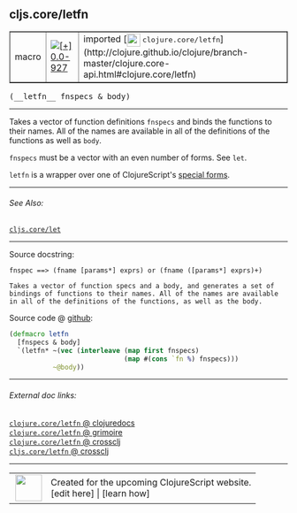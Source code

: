 ## cljs.core/letfn



 <table border="1">
<tr>
<td>macro</td>
<td><a href="https://github.com/cljsinfo/cljs-api-docs/tree/0.0-927"><img valign="middle" alt="[+] 0.0-927" title="Added in 0.0-927" src="https://img.shields.io/badge/+-0.0--927-lightgrey.svg"></a> </td>
<td>
imported [<img height="24px" valign="middle" src="http://i.imgur.com/1GjPKvB.png"> <samp>clojure.core/letfn</samp>](http://clojure.github.io/clojure/branch-master/clojure.core-api.html#clojure.core/letfn)
</td>
</tr>
</table>


 <samp>
(__letfn__ fnspecs & body)<br>
</samp>

---

Takes a vector of function definitions `fnspecs` and binds the functions to
their names. All of the names are available in all of the definitions of the
functions as well as `body`.

`fnspecs` must be a vector with an even number of forms. See `let`.

`letfn` is a wrapper over one of ClojureScript's [special forms].

[special forms]:http://clojure.org/special_forms



---


###### See Also:

[`cljs.core/let`](../cljs.core/let.md)<br>

---


Source docstring:

```
fnspec ==> (fname [params*] exprs) or (fname ([params*] exprs)+)

Takes a vector of function specs and a body, and generates a set of
bindings of functions to their names. All of the names are available
in all of the definitions of the functions, as well as the body.
```


Source code @ [github](https://github.com/clojure/clojure/blob/clojure-1.5.1/src/clj/clojure/core.clj#L5922-L5933):

```clj
(defmacro letfn 
  [fnspecs & body] 
  `(letfn* ~(vec (interleave (map first fnspecs) 
                             (map #(cons `fn %) fnspecs)))
           ~@body))
```

<!--
Repo - tag - source tree - lines:

 <pre>
clojure @ clojure-1.5.1
└── src
    └── clj
        └── clojure
            └── <ins>[core.clj:5922-5933](https://github.com/clojure/clojure/blob/clojure-1.5.1/src/clj/clojure/core.clj#L5922-L5933)</ins>
</pre>

-->

---



###### External doc links:

[`clojure.core/letfn` @ clojuredocs](http://clojuredocs.org/clojure.core/letfn)<br>
[`clojure.core/letfn` @ grimoire](http://conj.io/store/v1/org.clojure/clojure/1.7.0-beta3/clj/clojure.core/letfn/)<br>
[`clojure.core/letfn` @ crossclj](http://crossclj.info/fun/clojure.core/letfn.html)<br>
[`cljs.core/letfn` @ crossclj](http://crossclj.info/fun/cljs.core/letfn.html)<br>

---

 <table>
<tr><td>
<img valign="middle" align="right" width="48px" src="http://i.imgur.com/Hi20huC.png">
</td><td>
Created for the upcoming ClojureScript website.<br>
[edit here] | [learn how]
</td></tr></table>

[edit here]:https://github.com/cljsinfo/cljs-api-docs/blob/master/cljsdoc/cljs.core/letfn.cljsdoc
[learn how]:https://github.com/cljsinfo/cljs-api-docs/wiki/cljsdoc-files

<!--

This information was too distracting to show to readers, but I'll leave it
commented here since it is helpful to:

- pretty-print the data used to generate this document
- and show how to retrieve that data



The API data for this symbol:

```clj
{:description "Takes a vector of function definitions `fnspecs` and binds the functions to\ntheir names. All of the names are available in all of the definitions of the\nfunctions as well as `body`.\n\n`fnspecs` must be a vector with an even number of forms. See `let`.\n\n`letfn` is a wrapper over one of ClojureScript's [special forms].\n\n[special forms]:http://clojure.org/special_forms",
 :ns "cljs.core",
 :name "letfn",
 :signature ["[fnspecs & body]"],
 :history [["+" "0.0-927"]],
 :type "macro",
 :related ["cljs.core/let"],
 :full-name-encode "cljs.core/letfn",
 :source {:code "(defmacro letfn \n  [fnspecs & body] \n  `(letfn* ~(vec (interleave (map first fnspecs) \n                             (map #(cons `fn %) fnspecs)))\n           ~@body))",
          :title "Source code",
          :repo "clojure",
          :tag "clojure-1.5.1",
          :filename "src/clj/clojure/core.clj",
          :lines [5922 5933]},
 :full-name "cljs.core/letfn",
 :clj-symbol "clojure.core/letfn",
 :docstring "fnspec ==> (fname [params*] exprs) or (fname ([params*] exprs)+)\n\nTakes a vector of function specs and a body, and generates a set of\nbindings of functions to their names. All of the names are available\nin all of the definitions of the functions, as well as the body."}

```

Retrieve the API data for this symbol:

```clj
;; from Clojure REPL
(require '[clojure.edn :as edn])
(-> (slurp "https://raw.githubusercontent.com/cljsinfo/cljs-api-docs/catalog/cljs-api.edn")
    (edn/read-string)
    (get-in [:symbols "cljs.core/letfn"]))
```

-->
